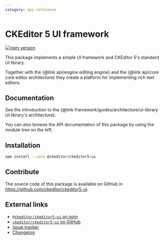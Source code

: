 ```yaml
---
category: api-reference
---
```


# CKEditor 5 UI framework

[![npm version](https://badge.fury.io/js/%40ckeditor%2Fckeditor5-ui.svg)](https://www.npmjs.com/package/@ckeditor/ckeditor5-ui)

This package implements a simple UI framework and CKEditor 5's standard UI library.

Together with the {@link api/engine editing engine} and the {@link api/core core editor architecture} they create a platform for implementing rich text editors.

## Documentation

See the introduction to the {@link framework/guides/architecture/ui-library UI library's architecture}.

You can also browse the API documentation of this package by using the module tree on the left.

## Installation

```bash
npm install --save @ckeditor/ckeditor5-ui
```

## Contribute

The source code of this package is available on GitHub in https://github.com/ckeditor/ckeditor5-ui.

## External links

* [`@ckeditor/ckeditor5-ui` on npm](https://www.npmjs.com/package/@ckeditor/ckeditor5-ui)
* [`ckeditor/ckeditor5-ui` on GitHub](https://github.com/ckeditor/ckeditor5-ui)
* [Issue tracker](https://github.com/ckeditor/ckeditor5-ui/issues)
* [Changelog](https://github.com/ckeditor/ckeditor5-ui/blob/master/CHANGELOG.md)
